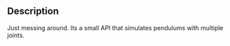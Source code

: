 Description
-----------

Just messing around. Its a small API that simulates pendulums with multiple joints. 
